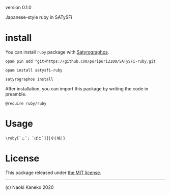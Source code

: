 version 0.1.0

Japanese-style ruby in SATySFi


# install

You can install `ruby` package with [Satyrographos](https://github.com/na4zagin3/satyrographos).

```
opam pin add "git+https://github.com/puripuri2100/SATySFi-ruby.git

opam install satysfi-ruby

satyrographos install
```

After installation, you can import this package by writing the code in preamble.

```
@require ruby/ruby
```

# Usage

``\ruby[`こ`; `ばと`]{|小|鳩|}``

# License

This package released under [the MIT license](https://github.com/puripuri2100/SATySFi-ruby/blob/master/LICENSE).

---

(c) Naoki Kaneko 2020
